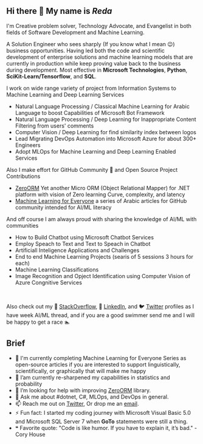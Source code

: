 Hi there 👋 My name is _Reda_
--

I'm Creative problem solver, Technology Advocate, and Evangelist in both fields of Software Development and Machine Learning.

A Solution Engineer who sees sharply (If you know what I mean 😉) business opportunities. Having led both the code and scientific development of enterprise solutions and machine learning models that are currently in production while keep proving value back to the business during development. Most effective in **Microsoft Technologies**, **Python**, **SciKit-Learn/Tensorflow**, and **SQL**.


I work on wide range variety of project from Information Systems to Machine Learning and Deep Learning Services
- Natural Language Processing / Classical Machine Learning for Arabic Language to boost Capabilities of Microsoft Bot Framework
- Natural Language Processing / Deep Learning for Inappropriate Content Filtering from users' comments
- Computer Vision / Deep Learning for find similarity index between logos
- Lead Migrating DevOps Automation into Microsoft Azure for about 300+ Engineers
- Adopt MLOps for Machine Learning and Deep Learning Enabled Services

Also I make effort for GitHub Community 🥰 and Open Source Project Contributions
- [ZeroORM](https://github.com/RiadKatby/AspnetCoreExtensions/tree/main/ZeroORM) Yet another Micro ORM (Object Relational Mapper) for .NET platform with vision of Zero learning Curve, complexity, and latency
- [Machine Learning for Everyone](https://github.com/RiadKatby/machine-learning-models) a series of Arabic articles for GitHub community intended for AI/ML literacy

And off course I am always proud with sharing the knowledge of AI/ML with communities
- How to Build Chatbot using Microsoft Chatbot Services
- Employ Speach to Text and Text to Speach in Chatbot
- Artificiall Inteligence Applications and Challenges
- End to end Machine Learning Projects (searis of 5 sessions 3 hours for each)
- Machine Learning Classifications
- Image Recognition and Opject Identification using Computer Vision of Azure Congnitive Services

<br/>

Also check out my 💬 [StackOverflow](https://stackoverflow.com/users/1726318/niklaus-wirth), 🔗 [LinkedIn](https://www.linkedin.com/in/morika/), and 🐦 [Twitter](https://twitter.com/morikapt) profiles as I have week AI/ML thread, and if you are a good swimmer send me and I will be happy to get a race 🏊

Brief
--

- 🔭 I'm currently completing Machine Learning for Everyone Series as open-source articles if you are interested to support linguistically, scientifically, or graphically that will make me happy
- 🌱 I’am currently re-sharpened my capabilities in statistics and probability
- 🤔 I’m looking for help with improving [ZeroORM](https://github.com/RiadKatby/AspnetCoreExtensions/tree/main/ZeroORM) library.
- 💬 Ask me about #dotnet, C#, MLOps, and DevOps in general.
- 📫 Reach me out on [Twitter](https://twitter.com/morikapt), Or drop me an [email](mailto:morikapt@gmail.com).
- ⚡ Fun fact: I started my coding journey with Microsoft Visual Basic 5.0 and Microsoft SQL Server 7 when **GoTo** statements were still a thing.
- ❝ Favorite quote: "Code is like humor. If you have to explain it, it’s bad." - Cory House